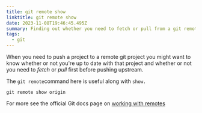 ```yaml
---
title: git remote show
linktitle: git remote show
date: 2023-11-08T19:46:45.495Z
summary: Finding out whether you need to fetch or pull from a git remote branch
tags:
  - git
---
```

When you need to push a project to a remote git project you might want to know whether or not you're up to date with that project and whether or not you need to *fetch* or *pull* first before pushing upstream.

The `git remote`command here is useful along with `show.`

`git remote show origin`

For more see the official Git docs page on [working with remotes](https://git-scm.com/book/en/v2/Git-Basics-Working-with-Remotes)